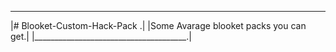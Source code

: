 ______________________________________
|# Blooket-Custom-Hack-Pack            .|
|Some Avarage blooket packs you can get.|
|______________________________________.|
